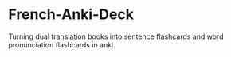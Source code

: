 # French-Anki-Deck
Turning dual translation books into sentence flashcards and word pronunciation flashcards in anki.